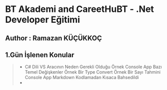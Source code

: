 # BT Akademi and CareetHuBT - .Net Developer Eğitimi
## Author : Ramazan KÜÇÜKKOÇ
## 1.Gün İşlenen Konular
> - C# Dili
VS Aracının Neden Gerekli Olduğu
Örnek Console App
Bazı Temel Değişkenler
Örnek Bir Type Convert
Örnek Bir Sayı Tahmini Console App
Markdown Kodlamadan Kısaca Bahsedildi
> - 
